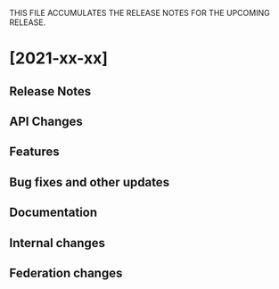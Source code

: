 THIS FILE ACCUMULATES THE RELEASE NOTES FOR THE UPCOMING RELEASE.

# [2021-xx-xx]

## Release Notes

## API Changes

## Features

## Bug fixes and other updates

## Documentation

## Internal changes

## Federation changes

